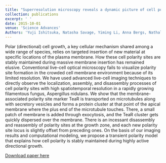 ```yaml
---
title: "Superresolution microscopy reveals a dynamic picture of cell polarity maintenance during directional growth"
collection: publications
excerpt: ' '
date: 2015-10-01
venue: 'Science Advances'
Authors: 'Yuji Ishitsuka, Natasha Savage, Yiming Li, Anna Bergs, Nathalie Grün, Daria Kohler, Rebecca Donnelly, G Ulrich Nienhaus, Reinhard Fischer, Norio Takeshita (2015). &quot;Superresolution microscopy reveals a dynamic picture of cell polarity maintenance during directional growth &quot; <i>Science Advances</i>. 1(10).'
---
```

Polar (directional) cell growth, a key cellular mechanism shared among a wide range of species, relies on targeted insertion of new material at specific locations of the plasma membrane. How these cell polarity sites are stably maintained during massive membrane insertion has remained elusive. Conventional live-cell optical microscopy fails to visualize polarity site formation in the crowded cell membrane environment because of its limited resolution. We have used advanced live-cell imaging techniques to directly observe the localization, assembly, and disassembly processes of cell polarity sites with high spatiotemporal resolution in a rapidly growing filamentous fungus, Aspergillus nidulans. We show that the membrane-associated polarity site marker TeaR is transported on microtubules along with secretory vesicles and forms a protein cluster at that point of the apical membrane where the plus end of the microtubule touches. There, a small patch of membrane is added through exocytosis, and the TeaR cluster gets quickly dispersed over the membrane. There is an incessant disassembly and reassembly of polarity sites at the growth zone, and each new polarity site locus is slightly offset from preceding ones. On the basis of our imaging results and computational modeling, we propose a transient polarity model that explains how cell polarity is stably maintained during highly active directional growth.

[Download paper here](http://li-lab-sustech.github.io/files/paper3.pdf)

